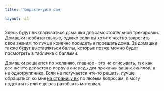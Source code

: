 ```yaml
---
title: 'Попрактикуйся сам'

layout: nil
---
```

Здесь будут выкладываться домашки для самостоятельной тренировки. Домашки необязательные, однако если вы хотите честно закрепить свои знания, то лучше конечно посидеть и порешать дома. За домашки также будут выставляться баллы, которые позже можно будет посмотреть в табличке с баллами.

Домашки решаются по желанию, главное - это не списывать, так как все же это делается в первую очередь для прокачки ваших скиллов, а не одногруппника. Если не получается что-то решить, лучше обращаться ко мне [на страницу вк](https://vk.com/w8998) по любым вопросам, я могу подсказать или еще раз разобрать материал. 
